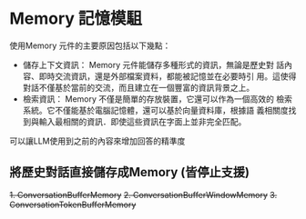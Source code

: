 # Memory 記憶模駔
使用Memory 元件的主要原因包括以下幾點：
- 儲存上下文資訊： Memory 元件能儲存多種形式的資訊，無論是歷史對
  話內容、即時交流資訊，還是外部檔案資料，都能被記憶並在必要時引
  用。這使得對話不僅基於當前的交流，而且建立在一個豐富的資訊背景之上。
- 檢索資訊： Memory 不僅是簡單的存放裝置，它還可以作為一個高效的
  檢索系統。它不僅能基於電腦記憶體，還可以基於向量資料庫，根據語
  義相關度找到與輸入最相關的資訊．即使這些資訊在字面上並非完全匹配。

可以讓LLM使用到之前的內容來增加回答的精準度

## 將歷史對話直接儲存成Memory (皆停止支援)
~~1. ConversationBufferMemory~~
~~2. ConversationBufferWindowMemory~~
~~3. ConversationTokenBufferMemory~~
